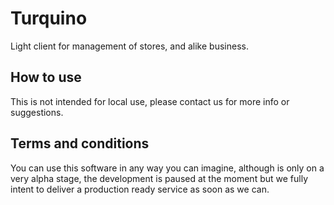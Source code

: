 # Turquino
Light client for management of stores, and alike business.



## How to use

This is not intended for local use, please contact us for more info or suggestions.

## Terms and conditions
You can use this software in any way you can imagine, although is only on a very alpha stage, the development is paused at the moment but we fully intent to deliver a production ready service as soon as we can.


